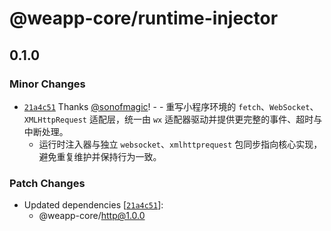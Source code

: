 # @weapp-core/runtime-injector

## 0.1.0

### Minor Changes

- [`21a4c51`](https://github.com/sonofmagic/weapp-core/commit/21a4c51351b49b0106e8028b1e49c057bad6ce9f) Thanks [@sonofmagic](https://github.com/sonofmagic)! - - 重写小程序环境的 `fetch`、`WebSocket`、`XMLHttpRequest` 适配层，统一由 `wx` 适配器驱动并提供更完整的事件、超时与中断处理。
  - 运行时注入器与独立 `websocket`、`xmlhttprequest` 包同步指向核心实现，避免重复维护并保持行为一致。

### Patch Changes

- Updated dependencies [[`21a4c51`](https://github.com/sonofmagic/weapp-core/commit/21a4c51351b49b0106e8028b1e49c057bad6ce9f)]:
  - @weapp-core/http@1.0.0
